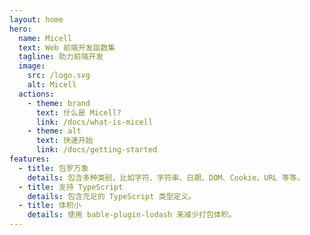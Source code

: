 ```yaml
---
layout: home
hero:
  name: Micell
  text: Web 前端开发函数集
  tagline: 助力前端开发
  image:
    src: /logo.svg
    alt: Micell
  actions:
    - theme: brand
      text: 什么是 Micell?
      link: /docs/what-is-micell
    - theme: alt
      text: 快速开始
      link: /docs/getting-started
features:
  - title: 包罗万象
    details: 包含多种类别，比如字符、字符串、日期、DOM、Cookie、URL 等等。
  - title: 支持 TypeScript
    details: 包含充足的 TypeScript 类型定义。
  - title: 体积小
    details: 使用 bable-plugin-lodash 来减少打包体积。
---
```

